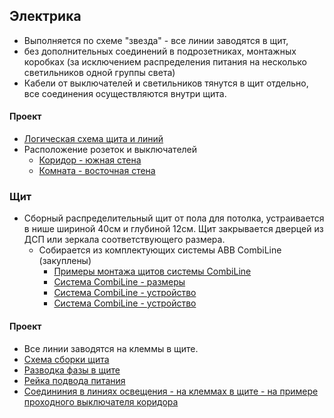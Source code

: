 ## Электрика
* Выполняется по схеме "звезда" - все линии заводятся в щит, 
* без дополнительных соединений в подрозетниках, монтажных коробках (за исключением распределения питания на несколько светильников одной группы света)
* Кабели от выключателей и светильников тянутся в щит отдельно, все соединения осуществляются внутри щита. 

#### Проект
* [Логическая схема щита и линий](tree.svg)
* Расположение розеток и выключателей
  * [Коридор - южная стена](2d_plans/e__corridor__s__outlets.png)
  * [Комната - восточная стена](2d_plans/e__room__e__outlets.png)
### Щит
* Сборный распределительный щит от пола для потолка, устраивается в нише шириной 40см и глубиной 12см. Щит закрывается дверцей из ДСП или зеркала соответствующего размера.
  * Собирается из комплектующих системы ABB CombiLine (закуплены)
    * [Примеры монтажа щитов системы CombiLine](https://cs-cs.net/shhity-na-baze-edfwr-panelej-primery-montazha)
    * [Система CombiLine - размеры](https://cs-cs.net/shhity-na-baze-edfwr-panelej-primery-montazha)
    * [Система CombiLine - устройство](https://cs-cs.net/shhity-dlya-elektriki-edf)
    * [Система CombiLine - устройство](https://cs-cs.net/shhity-edf-wr)

#### Проект
* Все линии заводятся на клеммы в щите.
* [Схема сборки щита](distribution_box/distribution_box_layout.svg)
* [Разводка фазы в щите](distribution_box/wiring_05_L.svg)
* [Рейка подвода питания](distribution_box/wiring_10_power_ingress.svg)
* [Соедининия в линиях освещения - на клеммах в щите - на примере проходного выключателя коридора](distribution_box/wiring_80_3_way_switch.svg)
